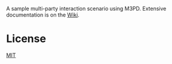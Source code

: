 A sample multi-party interaction scenario using M3PD. Extensive documentation is on the [Wiki](https://github.com/rharel/m3pd-example-couples-therapy/wiki).

# License
[MIT](LICENSE.txt)
